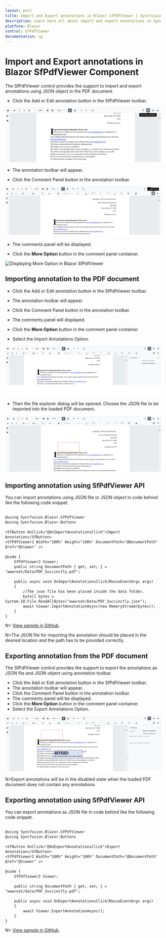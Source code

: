 ```yaml
---
layout: post
title: Import and Export annotations in Blazor SfPdfViewer | Syncfusion
description: Learn here all about import and export annotations in Syncfusion Blazor SfPdfViewer component and more.
platform: Blazor
control: SfPdfViewer
documentation: ug
---
```


# Import and Export annotations in Blazor SfPdfViewer Component

The SfPdfViewer control provides the support to import and export annotations using JSON object in the PDF document.

* Click the Add or Edit annotation button in the SfPdfViewer toolbar.

![Blazor SfPdfViewer with Edit Button](../../pdfviewer-2/images/blazor-pdfviewer-edit-button.png)

* The annotation toolbar will appear.

* Click the Comment Panel button in the annotation toolbar.

![Blazor SfPdfViewer with Comment Panel](../../pdfviewer-2/images/blazor-pdfviewer-edit-sticknotes-comment.png)

* The comments panel will be displayed.

* Click the **More Option** button in the comment panel container.

![Displaying More Option in Blazor SfPdfViewer](../../pdfviewer-2/images/blazor-pdfviewer-show-more-option.png)

## Importing annotation to the PDF document

* Click the Add or Edit annotation button in the SfPdfViewer toolbar.

* The annotation toolbar will appear.

* Click the Comment Panel button in the annotation toolbar.

* The comments panel will displayed.

* Click the **More Option** button in the comment panel container.

* Select the Import Annotations Option.

![Importing Annotation in Blazor SfPdfViewer](../../pdfviewer-2/images/blazor-pdfviewer-import-annotation.png)

* Then the file explorer dialog will be opened. Choose the JSON file to be imported into the loaded PDF document.

![Blazor PDFViewer with Imported Annotation](../../pdfviewer-2/images/blazor-pdfviewer-imported-annotation.png)

## Importing annotation using SfPdfViewer API

You can import annotations using JSON file or JSON object in code behind like the following code snippet.

```cshtml

@using Syncfusion.Blazor.SfPdfViewer
@using Syncfusion.Blazor.Buttons

<SfButton OnClick="@OnImportAnnotationsClick">Import Annotation</SfButton>
<SfPdfViewer2 Width="100%" Height="100%" DocumentPath="@DocumentPath" @ref="@Viewer" />

@code {
    SfPdfViewer2 Viewer;
    public string DocumentPath { get; set; } = "wwwroot/Data/PDF_Succinctly.pdf";

    public async void OnImportAnnotationsClick(MouseEventArgs args)
    {
        //The json file has been placed inside the data folder.
        byte[] bytes = System.IO.File.ReadAllBytes("wwwroot/Data/PDF_Succinctly.json");
        await Viewer.ImportAnnotationAsync(new MemoryStream(bytes));
    }
}

```

N> [View sample in GitHub]().

N>The JSON file for importing the annotation should be placed in the desired location and the path has to be provided correctly.

## Exporting annotation from the PDF document

The SfPdfViewer control provides the support to export the annotations as JSON file and JSON object using annotation toolbar.

* Click the Add or Edit annotation button in the SfPdfViewer toolbar.
* The annotation toolbar will appear.
* Click the Comment Panel button in the annotation toolbar.
* The comments panel will be displayed.
* Click the **More Option** button in the comment panel container.
* Select the Export Annotations Option.

![Exporting Annotation in Blazor SfPdfViewer](../../pdfviewer-2/images/blazor-pdfviewer-export-annotation.png)

N>Export annotations will be in the disabled state when the loaded PDF document does not contain any annotations.

## Exporting annotation using SfPdfViewer API

You can export annotations as JSON file in code behind like the following code snippet.

```cshtml

@using Syncfusion.Blazor.SfPdfViewer
@using Syncfusion.Blazor.Buttons

<SfButton OnClick="@OnExportAnnotationsClick">Export Annotation</SfButton>
<SfPdfViewer2 Width="100%" Height="100%" DocumentPath="@DocumentPath" @ref="@Viewer" />

@code {
    SfPdfViewer2 Viewer;

    public string DocumentPath { get; set; } = "wwwroot/data/PDF_Succinctly.pdf";

    public async void OnExportAnnotationsClick(MouseEventArgs args)
    {
        await Viewer.ExportAnnotationAsync();
    }
}

```
N> [View sample in GitHub]().